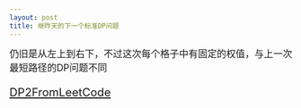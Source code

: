 ```yaml
---
layout: post
title: 继昨天的下一个标准DP问题
---
```

<big>仍旧是从左上到右下，不过这次每个格子中有固定的权值，与上一次最短路径的DP问题不同<big><br>



<a href="https://leetcode.com/discuss/38360/10-lines-28ms-o-n-space-dp-solution-in-c-with-explanations">DP2FromLeetCode</a>


